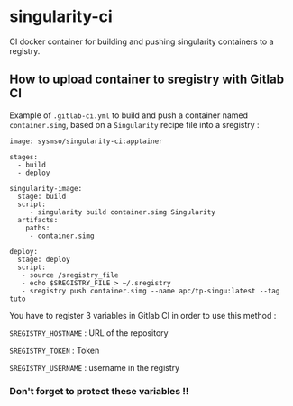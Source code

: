 # singularity-ci
CI docker container for building and pushing singularity containers to a registry.

## How to upload container to sregistry with Gitlab CI
 
Example of `.gitlab-ci.yml` to build and push a container named `container.simg`, based on a `Singularity` recipe file into a sregistry :
```
image: sysmso/singularity-ci:apptainer

stages:
  - build
  - deploy

singularity-image:
  stage: build
  script: 
     - singularity build container.simg Singularity
  artifacts:
    paths:
     - container.simg

deploy:
  stage: deploy
  script:
   - source /sregistry_file
   - echo $SREGISTRY_FILE > ~/.sregistry
   - sregistry push container.simg --name apc/tp-singu:latest --tag tuto
```
You have to register 3 variables in Gitlab CI in order to use this method :

`SREGISTRY_HOSTNAME` : URL of the repository

`SREGISTRY_TOKEN` : Token 

`SREGISTRY_USERNAME` : username in the registry


### Don't forget to protect these variables !!
